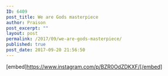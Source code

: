 ```yaml
---
ID: 6409
post_title: We are Gods masterpiece
author: Praison
post_excerpt: ""
layout: post
permalink: /2017/09/we-are-gods-masterpiece/
published: true
post_date: 2017-09-20 21:56:50
---
```

[embed]https://www.instagram.com/p/BZR0OdZDKXF/[/embed]